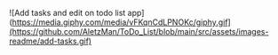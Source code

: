 ![Add tasks and edit on todo list app](https://media.giphy.com/media/vFKqnCdLPNOKc/giphy.gif](https://github.com/AletzMan/ToDo_List/blob/main/src/assets/images-readme/add-tasks.gif)
